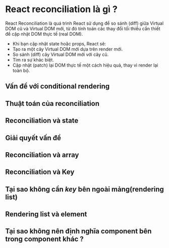 # React reconciliation là gì ?

React Reconciliation là quá trình React sử dụng để so sánh (diff) giữa Virtual DOM cũ và Virtual DOM mới, từ đó tính toán các thay đổi tối thiểu cần thiết để cập nhật DOM thực tế (real DOM).

- Khi bạn cập nhật state hoặc props, React sẽ:
- Tạo ra một cây Virtual DOM mới dựa trên render mới.
- So sánh (diff) cây Virtual DOM mới với cây cũ.
- Tìm ra sự khác biệt.
- Cập nhật (patch) lại DOM thực tế một cách hiệu quả, thay vì render lại toàn bộ.

## Vấn đề với conditional rendering

## Thuật toán của reconciliation

## Reconciliation và state

## Giải quyết vấn đề

## Reconciliation và array

## Reconciliation và Key

## Tại sao không cần _key_ bên ngoài mảng(rendering list)

## Rendering list và element

## Tại sao không nên định nghĩa component bên trong component khác ?
